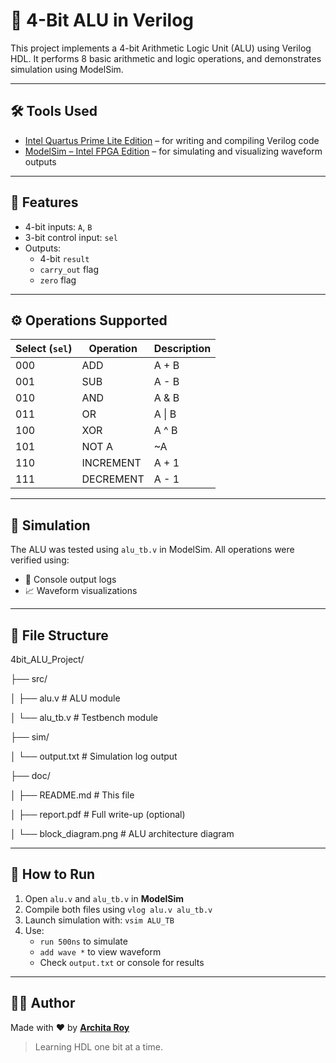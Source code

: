 # 🔢 4-Bit ALU in Verilog

This project implements a 4-bit Arithmetic Logic Unit (ALU) using Verilog HDL. It performs 8 basic arithmetic and logic operations, and demonstrates simulation using ModelSim.

---

## 🛠️ Tools Used

- [Intel Quartus Prime Lite Edition](https://www.intel.com/content/www/us/en/software-kit/748688/intel-quartus-prime-lite-edition-design-software.html) – for writing and compiling Verilog code
- [ModelSim – Intel FPGA Edition](https://fpgasoftware.intel.com) – for simulating and visualizing waveform outputs

---

## 🚀 Features

- 4-bit inputs: `A`, `B`
- 3-bit control input: `sel`
- Outputs:
  - 4-bit `result`
  - `carry_out` flag
  - `zero` flag

---

## ⚙️ Operations Supported

| Select (`sel`) | Operation     | Description      |
|----------------|---------------|------------------|
| 000            | ADD           | A + B            |
| 001            | SUB           | A - B            |
| 010            | AND           | A & B            |
| 011            | OR            | A \| B           |
| 100            | XOR           | A ^ B            |
| 101            | NOT A         | ~A               |
| 110            | INCREMENT     | A + 1            |
| 111            | DECREMENT     | A - 1            |

---

## 🧪 Simulation

The ALU was tested using `alu_tb.v` in ModelSim. All operations were verified using:
- 📜 Console output logs
- 📈 Waveform visualizations

---

## 📂 File Structure

4bit_ALU_Project/

├── src/

│ ├── alu.v # ALU module

│ └── alu_tb.v # Testbench module

├── sim/

│ └── output.txt # Simulation log output

├── doc/

│ ├── README.md # This file

│ ├── report.pdf # Full write-up (optional)

│ └── block_diagram.png # ALU architecture diagram


---

## 📌 How to Run

1. Open `alu.v` and `alu_tb.v` in **ModelSim**
2. Compile both files using `vlog alu.v alu_tb.v`
3. Launch simulation with: `vsim ALU_TB`
4. Use:
   - `run 500ns` to simulate
   - `add wave *` to view waveform
   - Check `output.txt` or console for results

---

## 👩‍💻 Author

Made with ❤️ by [**Archita Roy**](https://github.com/archita-2005)  
> Learning HDL one bit at a time.
